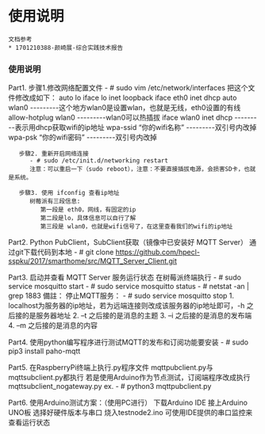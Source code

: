 # 使用说明
    文档参考
    * 1701210388-颜崎展-综合实践技术报告

### 使用说明 ###

   Part1.
       步骤1.修改网络配置文件
          - # sudo vim /etc/network/interfaces
          把这个文件修改成如下：
             auto lo
             iface lo inet loopback
             iface eth0 inet dhcp
             auto wlan0              ---------这个地方wlan0是设置wlan，也就是无线，eth0设置的有线
             allow-hotplug wlan0      ---------wlan0可以热插拔
             iface wlan0 inet dhcp    ---------表示用dhcp获取wifi的ip地址
             wpa-ssid “你的wifi名称”  ---------双引号内改掉
             wpa-psk “你的wifi密码”  ---------双引号内改掉
             
       步驟2. 重新开启网络连接
          - # sudo /etc/init.d/networking restart
          注意：可以重启一下（sudo reboot），注意：不要直接插拔电源，会损害SD卡，也就是系统。
           
       步驟3. 使用 ifconfig 查看ip地址
          树莓派有三段信息:
             第一段是 eth0，网线，有固定的ip
             第二段是lo，具体信息可以自行了解
             第三段是 wlan0，也就是wifi信号了，在这里查看我们的wifi的ip地址

   Part2.
       Python PubClient，SubClient获取（镜像中已安装好 MQTT Server）
       通过git下载代码到本地
       - # git clone https://github.com/hpecl-sspku/2017/smarthome/src/MQTT_Server_Client.git

   Part3.
       启动并查看 MQTT Server 服务运行状态
       在树莓派终端执行
       - # sudo service mosquitto start
       - # sudo service mosquitto status
       - # netstat -an | grep 1883
          備註：
             停止MQTT服务：
             - # sudo service mosquitto stop
             1. localhost为服务器的ip地址，若为远端连接则改成该服务器的ip地址即可，-h 之后接的是服务器地址
             2. –t 之后接的是消息的主题
             3. –i 之后接的是消息的发布端
             4. –m 之后接的是消息的内容

       
   Part4.
       使用python编写程序进行测试MQTT的发布和订阅功能要安装
       - # sudo pip3 install paho-mqtt
       
   Part5.
       在RaspberryPi终端上执行.py程序文件
       mqttpubclient.py与mqttsubclient.py都执行
       若是使用Arduino作为节点测试，订阅端程序改成执行mqttsubclient_nogateway.py
       ex.
          - # python3 mqttpubclient.py
       
   Part6.
       使用Arduino测试方案：（使用PC进行）
            下载Arduino IDE
            接上Arduino UNO板
            选择好硬件版本与串口
            烧入testnode2.ino
            可使用IDE提供的串口监控来查看运行状态
